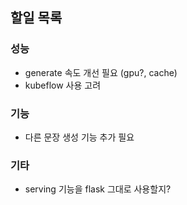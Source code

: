 ## 할일 목록

### 성능
- generate 속도 개선 필요 (gpu?, cache)
- kubeflow 사용 고려
### 기능
- 다른 문장 생성 기능 추가 필요
### 기타
- serving 기능을 flask 그대로 사용할지?